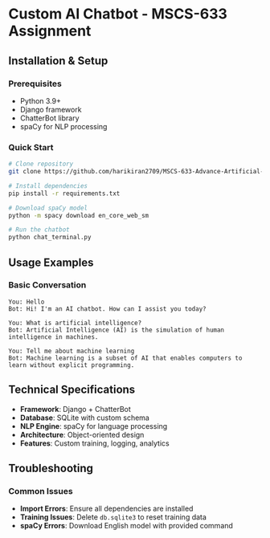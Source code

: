 # Custom AI Chatbot - MSCS-633 Assignment

## Installation & Setup

### Prerequisites
- Python 3.9+
- Django framework
- ChatterBot library
- spaCy for NLP processing

### Quick Start
```bash
# Clone repository
git clone https://github.com/harikiran2709/MSCS-633-Advance-Artificial-Intelligence

# Install dependencies
pip install -r requirements.txt

# Download spaCy model
python -m spacy download en_core_web_sm

# Run the chatbot
python chat_terminal.py
```

## Usage Examples

### Basic Conversation
```
You: Hello
Bot: Hi! I'm an AI chatbot. How can I assist you today?

You: What is artificial intelligence?
Bot: Artificial Intelligence (AI) is the simulation of human intelligence in machines.

You: Tell me about machine learning
Bot: Machine learning is a subset of AI that enables computers to learn without explicit programming.
```

## Technical Specifications

- **Framework**: Django + ChatterBot
- **Database**: SQLite with custom schema
- **NLP Engine**: spaCy for language processing
- **Architecture**: Object-oriented design
- **Features**: Custom training, logging, analytics

## Troubleshooting

### Common Issues
- **Import Errors**: Ensure all dependencies are installed
- **Training Issues**: Delete `db.sqlite3` to reset training data
- **spaCy Errors**: Download English model with provided command
